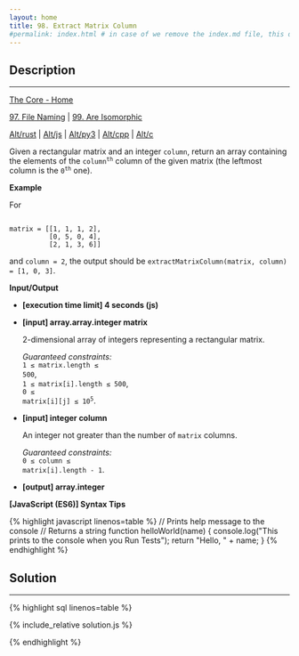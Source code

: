 ```yaml
---
layout: home
title: 98. Extract Matrix Column
#permalink: index.html # in case of we remove the index.md file, this doc will be the index page
---
```


<div class="row">
<div class="columnStmt" markdown="1">

## Description

---

[The Core - Home](../../code-signal-arcade-thecore/README.html)

[97. File Naming](../97_fileNaming/README.html) | [99. Are Isomorphic](../99_areIsomorphic/README.html)

[Alt/rust](./Alt_rust/README.md) | [Alt/js](./Alt_js/README.html) | [Alt/py3](./Alt_py3/README.md) | [Alt/cpp](./Alt_cpp/README.md) | [Alt/c](./Alt_c/README.md)

Given a rectangular matrix and an integer <code>column</code>, return an array containing the elements of the <code>column<sup>th</sup></code> column of the given matrix (the leftmost column is the <code>0<sup>th</sup></code> one).

**Example**

For

<code type='preformat'>
matrix = [[1, 1, 1, 2], 
          [0, 5, 0, 4], 
          [2, 1, 3, 6]]
</code>

and <code>column = 2</code>, the output should be
<code>extractMatrixColumn(matrix, column) = [1, 0, 3]</code>.

**Input/Output**

- **[execution time limit] 4 seconds (js)**

- **[input] array.array.integer matrix**

  2-dimensional array of integers representing a rectangular matrix.<br>

  _Guaranteed constraints:_<br>
  <code>1 ≤ matrix.length ≤ 500</code>,<br> <code>1 ≤ matrix[i].length ≤ 500</code>,<br> <code>0 ≤ matrix[i][j] ≤ 10<sup>5</sup></code>.

* **[input] integer column**

  An integer not greater than the number of <code>matrix</code> columns.

  _Guaranteed constraints:_<br>
  <code>0 ≤ column ≤ matrix[i].length - 1</code>.

* **[output] array.integer**

**[JavaScript (ES6)] Syntax Tips**

{% highlight javascript linenos=table %}
// Prints help message to the console
// Returns a string
function helloWorld(name) {
console.log("This prints to the console when you Run Tests");
return "Hello, " + name;
}
{% endhighlight %}

</div>
<div class="columnSol" markdown="1">

## Solution

---

{% highlight sql linenos=table %}

{% include_relative solution.js %}

{% endhighlight %}

</div>
</div>
